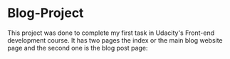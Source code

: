 # Blog-Project
This project was done to complete my first task in Udacity's Front-end development course. It has two pages the index or the main blog website page and the second one is the blog post page:

